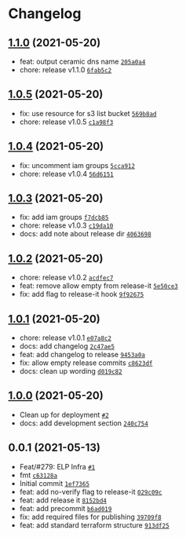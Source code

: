# Changelog

## [1.1.0](https://github.com/ceramicnetwork/terraform-aws-ceramic/compare/1.0.5...1.1.0) (2021-05-20)

- feat: output ceramic dns name [`205a0a4`](https://github.com/ceramicnetwork/terraform-aws-ceramic/commit/205a0a4aad41df21264cc048e456e597bcc71be0)
- chore: release v1.1.0 [`6fab5c2`](https://github.com/ceramicnetwork/terraform-aws-ceramic/commit/6fab5c219e0c249ab88ee07e0c40348709218d2c)

## [1.0.5](https://github.com/ceramicnetwork/terraform-aws-ceramic/compare/1.0.4...1.0.5) (2021-05-20)

- fix: use resource for s3 list bucket [`569b8ad`](https://github.com/ceramicnetwork/terraform-aws-ceramic/commit/569b8ad97660fe85ec554719ac8acd39f0873dec)
- chore: release v1.0.5 [`c1a98f3`](https://github.com/ceramicnetwork/terraform-aws-ceramic/commit/c1a98f39137448c610315cf22c1f0bacfeaaea4c)

## [1.0.4](https://github.com/ceramicnetwork/terraform-aws-ceramic/compare/1.0.3...1.0.4) (2021-05-20)

- fix: uncomment iam groups [`5cca912`](https://github.com/ceramicnetwork/terraform-aws-ceramic/commit/5cca9126d139c517d3129971fd7f9c12783152e1)
- chore: release v1.0.4 [`56d6151`](https://github.com/ceramicnetwork/terraform-aws-ceramic/commit/56d61516c37503e67d9ce760c5b080e7793b6400)

## [1.0.3](https://github.com/ceramicnetwork/terraform-aws-ceramic/compare/1.0.2...1.0.3) (2021-05-20)

- fix: add iam groups [`f7dcb85`](https://github.com/ceramicnetwork/terraform-aws-ceramic/commit/f7dcb85ee6964d664eacc39188ca6aedfe07a10b)
- chore: release v1.0.3 [`c19da10`](https://github.com/ceramicnetwork/terraform-aws-ceramic/commit/c19da10beac7a665863bfa4d3dfc2de7f92fc99e)
- docs: add note about release dir [`4063698`](https://github.com/ceramicnetwork/terraform-aws-ceramic/commit/4063698cd790d1cc6230c39e0f2e4075313de037)

## [1.0.2](https://github.com/ceramicnetwork/terraform-aws-ceramic/compare/1.0.1...1.0.2) (2021-05-20)

- chore: release v1.0.2 [`acdfec7`](https://github.com/ceramicnetwork/terraform-aws-ceramic/commit/acdfec7dc57ef08ba3d5a46d225679dcdc90f51d)
- feat: remove allow empty from release-it [`5e50ce3`](https://github.com/ceramicnetwork/terraform-aws-ceramic/commit/5e50ce368207100ff3a6444d2c7974287ac5d5dc)
- fix: add flag to release-it hook [`9f92675`](https://github.com/ceramicnetwork/terraform-aws-ceramic/commit/9f926754240f6d8f3c3f83c31b1a7b2a77d38394)

## [1.0.1](https://github.com/ceramicnetwork/terraform-aws-ceramic/compare/1.0.0...1.0.1) (2021-05-20)

- chore: release v1.0.1 [`e07a8c2`](https://github.com/ceramicnetwork/terraform-aws-ceramic/commit/e07a8c201a354c20ee984b5807767ecf30a63a28)
- docs: add changelog [`2c47ae5`](https://github.com/ceramicnetwork/terraform-aws-ceramic/commit/2c47ae5acc6d26077a23f59f664084dcb6adeb8e)
- feat: add changelog to release [`9453a0a`](https://github.com/ceramicnetwork/terraform-aws-ceramic/commit/9453a0a23b1e211a5bbc7f3f83abce4bfcd3c4c1)
- fix: allow empty release commits [`c8623df`](https://github.com/ceramicnetwork/terraform-aws-ceramic/commit/c8623dfb2ea31703ab82bdbb52db74e3bdc07242)
- docs: clean up wording [`d019c82`](https://github.com/ceramicnetwork/terraform-aws-ceramic/commit/d019c8209d0a00d6a2fdca119b75805b29244adb)

## [1.0.0](https://github.com/ceramicnetwork/terraform-aws-ceramic/compare/0.0.1...1.0.0) (2021-05-20)

- Clean up for deployment [`#2`](https://github.com/ceramicnetwork/terraform-aws-ceramic/pull/2)
- docs: add development section [`240c754`](https://github.com/ceramicnetwork/terraform-aws-ceramic/commit/240c7544a96137b622c7d9d0f8d37e5e19513a81)

## 0.0.1 (2021-05-13)

- Feat/#279: ELP Infra [`#1`](https://github.com/ceramicnetwork/terraform-aws-ceramic/pull/1)
- fmt [`c63128a`](https://github.com/ceramicnetwork/terraform-aws-ceramic/commit/c63128aa810dd051ef348523e3bdb79364fbfb8a)
- Initial commit [`1ef7365`](https://github.com/ceramicnetwork/terraform-aws-ceramic/commit/1ef7365ed101ba589ba124e26493db22c182298d)
- feat: add no-verify flag to release-it [`029c09c`](https://github.com/ceramicnetwork/terraform-aws-ceramic/commit/029c09c21a5b43ba16ec55dbe7f30356c0a3435e)
- feat: add release it [`8152bd4`](https://github.com/ceramicnetwork/terraform-aws-ceramic/commit/8152bd44f7f2e8fb09f1590ebf51d33124d5daba)
- feat: add precommit [`b6ad019`](https://github.com/ceramicnetwork/terraform-aws-ceramic/commit/b6ad0193b45546abf353992f478cae83fac96cce)
- fix: add required files for publishing [`39709f8`](https://github.com/ceramicnetwork/terraform-aws-ceramic/commit/39709f86167f96c972616ba265bc3c605ca53f8a)
- feat: add standard terraform structure [`913df25`](https://github.com/ceramicnetwork/terraform-aws-ceramic/commit/913df25dfbed6514fb256be416f95163f42c15e0)
